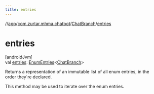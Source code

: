 ```yaml
---
title: entries
---
```

//[app](../../../index.html)/[com.zurtar.mhma.chatbot](../index.html)/[ChatBranch](index.html)/[entries](entries.html)



# entries



[androidJvm]\
val [entries](entries.html): [EnumEntries](https://kotlinlang.org/api/core/kotlin-stdlib/kotlin.enums/-enum-entries/index.html)&lt;[ChatBranch](index.html)&gt;



Returns a representation of an immutable list of all enum entries, in the order they're declared.



This method may be used to iterate over the enum entries.



